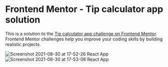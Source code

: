 # Frontend Mentor - Tip calculator app solution

This is a solution to the [Tip calculator app challenge on Frontend Mentor](https://www.frontendmentor.io/challenges/tip-calculator-app-ugJNGbJUX). Frontend Mentor challenges help you improve your coding skills by building realistic projects.

![Screenshot 2021-08-30 at 17-52-26 React App](https://user-images.githubusercontent.com/56551956/131368340-fef841f0-ec10-40e1-823e-a85d01c95c92.png)
![Screenshot 2021-08-30 at 17-53-08 React App](https://user-images.githubusercontent.com/56551956/131368393-acadd813-e46a-4e69-9d4e-6799351565a5.png)
